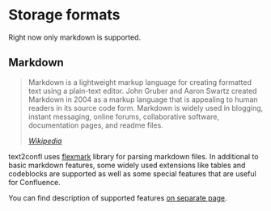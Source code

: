 # Storage formats

Right now only markdown is supported.

## Markdown

> Markdown is a lightweight markup language for creating formatted text using a plain-text editor. John Gruber and 
> Aaron Swartz created Markdown in 2004 as a markup language that is appealing to human readers in its source code form. 
> Markdown is widely used in blogging, instant messaging, online forums, collaborative software, documentation pages, 
> and readme files.
>
> <cite>[Wikipedia](https://en.wikipedia.org/wiki/Markdown)</cite>

text2confl uses [flexmark](https://github.com/vsch/flexmark-java) library for parsing markdown files. In additional to
basic markdown features, some widely used extensions like tables and codeblocks are supported as well as some special
features that are useful for Confluence.

You can find description of supported features [on separate page](storage-formats/markdown.md).
